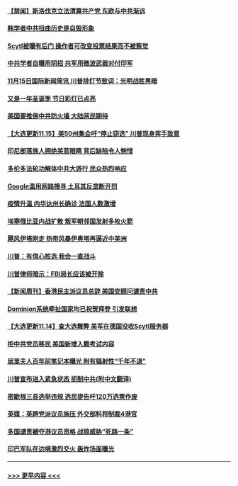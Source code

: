 #### [【禁闻】斯洛伐克立法清算共产党 东欧与中共渐远](../pages/prog202/a102987806.md?t=11160751) 
#### [韩学者中共扭曲历史是自毁形象](../pages/prog202/a102987786.md?t=11160751) 
#### [Scytl被曝有后门 操作者可改变投票结果而不被察觉](../pages/prog202/a102987562.md?t=11160751) 
#### [中共学者自曝用阴招 共军用微波武器对付印军](../pages/prog202/a102987732.md?t=11160751) 
#### [11月15日国际新闻简讯 川普排灯节致词：光明战胜黑暗](../pages/prog202/a102987745.md?t=11160751) 
#### [又是一年圣诞季 节日彩灯已点亮](../pages/prog202/a102987718.md?t=11160751) 
#### [美国要推倒中共防火墙 大陆网民期待](../pages/prog202/a102987716.md?t=11160751) 
#### [【大选更新11.15】美50州集会吁“停止窃选” 川普现身挥手致意](../pages/prog202/a102987290.md?t=11160751) 
#### [印尼部落族人拥绝美蓝眼睛 背后缺陷令人惋惜](../pages/prog202/a102987566.md?t=11160751) 
#### [多伦多法轮功解体中共大游行 民众热烈响应](../pages/prog202/a102987534.md?t=11160751) 
#### [Google滥用网路搜寻 土耳其反垄断开罚](../pages/prog202/a102987537.md?t=11160751) 
#### [疫情升温 内华达州长确诊 法国人数激增](../pages/prog202/a102987517.md?t=11160751) 
#### [埃塞俄比亚内战扩散 叛军朝邻国发射多枚火箭](../pages/prog202/a102987491.md?t=11160751) 
#### [飓风伊塔刚走 热带风暴伊奥塔再逼近中美洲](../pages/prog202/a102987483.md?t=11160751) 
#### [川普：有信心胜选 我会一直战斗](../pages/prog202/a102987460.md?t=11160751) 
#### [川普律师暗示：FBI局长应该被开除](../pages/prog202/a102987410.md?t=11160751) 
#### [【新闻周刊】香港民主派议员总辞 美国安顾问谴责中共](../pages/prog202/a102987315.md?t=11160751) 
#### [Dominion系统牵扯国家均已祝贺拜登 引发联想](../pages/prog202/a102987241.md?t=11160751) 
#### [【大选更新11.14】查大选舞弊 美军在德国没收Scytl服务器](../pages/prog202/a102986522.md?t=11160751) 
#### [拒中共党员移民 美国新增入籍考试内容](../pages/prog202/a102986805.md?t=11160751) 
#### [居里夫人百年前笔记本曝光 附有辐射性“千年不退”](../pages/prog202/a102986756.md?t=11160751) 
#### [川普宣布进入紧急状态 扼制中共(附中文翻译)](../pages/prog202/a102986557.md?t=11160751) 
#### [密歇根三县选举违规 选民提告吁120万选票作废](../pages/prog202/a102986615.md?t=11160751) 
#### [英媒：英跨党派议员施压 外交部料将制裁4港官](../pages/prog202/a102986440.md?t=11160751) 
#### [多国谴责褫夺港议员资格 战狼威胁“死路一条”](../pages/prog202/a102986368.md?t=11160751) 
#### [印巴军队在边境激烈交火 轰炸场面曝光](../pages/prog202/a102986415.md?t=11160751) 

----
#### [ >>> 更早内容 <<< ](../indexes/prog202-earlier.md)

